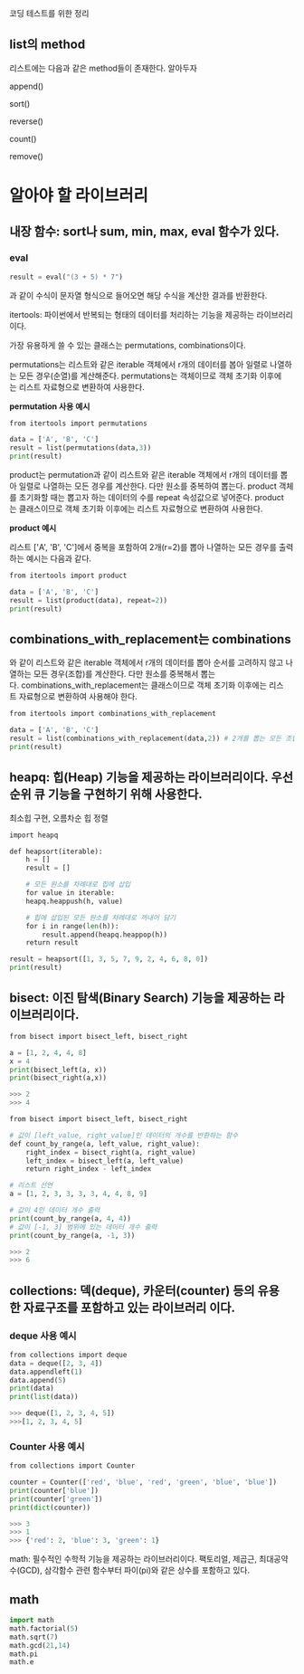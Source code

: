 코딩 테스트를 위한 정리

## **list의 method**

리스트에는 다음과 같은 method들이 존재한다. 알아두자

append()

sort()

reverse()

count()

remove()

# **알아야 할 라이브러리**

## 내장 함수: sort나 sum, min, max, eval 함수가 있다.

### **eval**

```python
result = eval("(3 + 5) * 7")
```

과 같이 수식이 문자열 형식으로 들어오면 해당 수식을 계산한 결과를 반환한다.

itertools: 파이썬에서 반복되는 형태의 데이터를 처리하는 기능을 제공하는 라이브러리이다.

가장 유용하게 쓸 수 있는 클래스는 permutations, combinations이다.

permutations는 리스트와 같은 iterable 객체에서 r개의 데이터를 봅아 일렬로 나열하는 모든 경우(순열)를 계산해준다. permutations는 객체이므로 객체 초기화 이후에는 리스트 자료형으로 변환하여 사용한다.

**permutation 사용 예시**

```python
from itertools import permutations

data = ['A', 'B', 'C']
result = list(permutations(data,3))
print(result)
```

product는 permutation과 같이 리스트와 같은 iterable 객체에서 r개의 데이터를 뽑아 일렬로 나열하는 모든 경우를 계산한다. 다만 원소를 중복하여 뽑는다. product 객체를 초기화할 때는 뽑고자 하는 데이터의 수를 repeat 속성값으로 넣어준다. product는 클래스이므로 객체 초기화 이후에는 리스트 자료형으로 변환하여 사용한다.

**product 예시**

리스트 ['A', 'B', 'C']에서 중복을 포함하여 2개(r=2)를 뽑아 나열하는 모든 경우를 출력하는 예시는 다음과 같다.

```python
from itertools import product

data = ['A', 'B', 'C']
result = list(product(data), repeat=2))
print(result)
```

## **combinations_with_replacement는 combinations**

와 같이 리스트와 같은 iterable 객체에서 r개의 데이터를 뽑아 순서를 고려하지 않고 나열하는 모든 경우(조합)를 계산한다. 다만 원소를 중복해서 뽑는다. combinations_with_replacement는 클래스이므로 객체 초기화 이후에는 리스트 자료형으로 변환하여 사용해야 한다.

```python
from itertools import combinations_with_replacement

data = ['A', 'B', 'C']
result = list(combinations_with_replacement(data,2)) # 2개를 뽑는 모든 조합 구하기 (중복 허용)
print(result)
```

## **heapq**: 힙(Heap) 기능을 제공하는 라이브러리이다. 우선순위 큐 기능을 구현하기 위해 사용한다.

최소힙 구현, 오름차순 힙 정렬

```python
import heapq

def heapsort(iterable):
	h = []
	result = []

	# 모든 원소를 차례대로 힙에 삽입
	for value in iterable:
	heapq.heappush(h, value)

	# 힙에 삽입된 모든 원소를 차례대로 꺼내어 담기
	for i in range(len(h)):
		result.append(heapq.heappop(h))
	return result

result = heapsort([1, 3, 5, 7, 9, 2, 4, 6, 8, 0])
print(result)
```

## bisect: 이진 탐색(Binary Search) 기능을 제공하는 라이브러리이다.

```python
from bisect import bisect_left, bisect_right

a = [1, 2, 4, 4, 8]
x = 4
print(bisect_left(a, x))
print(bisect_right(a,x))
```

```python
>>> 2
>>> 4
```

```python
from bisect import bisect_left, bisect_right

# 값이 [left_value, right_value]인 데이터의 개수를 반환하는 함수
def count_by_range(a, left_value, right_value):
	right_index = bisect_right(a, right_value)
	left_index = bisect_left(a, left_value)
	return right_index - left_index

# 리스트 선언
a = [1, 2, 3, 3, 3, 3, 4, 4, 8, 9]

# 값이 4인 데이터 개수 출력
print(count_by_range(a, 4, 4))
# 값이 [-1, 3] 범위에 있는 데이터 개수 출력
print(count_by_range(a, -1, 3))
```

```python
>>> 2
>>> 6
```

## **collections: 덱(deque), 카운터(counter) 등의 유용한 자료구조를 포함하고 있는 라이브러리 이다.**

### **deque 사용 예시**

```python
from collections import deque
data = deque([2, 3, 4])
data.appendleft(1)
data.append(5)
print(data)
print(list(data))
```

```python
>>> deque([1, 2, 3, 4, 5])
>>>[1, 2, 3, 4, 5]
```

### **Counter 사용 예시**

```python
from collections import Counter

counter = Counter(['red', 'blue', 'red', 'green', 'blue', 'blue'])
print(counter['blue'])
print(counter['green'])
print(dict(counter))
```

```python
>>> 3
>>> 1
>>> {'red': 2, 'blue': 3, 'green': 1}
```

math: 필수적인 수학적 기능을 제공하는 라이브러리이다. 팩토리얼, 제곱근, 최대공약수(GCD), 삼각함수 관련 함수부터 파이(pi)와 같은 상수를 포함하고 있다.

## math

```python
import math
math.factorial(5)
math.sqrt(7)
math.gcd(21,14)
math.pi
math.e
```

